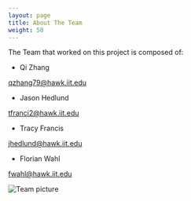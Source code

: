 ```yaml
---
layout: page
title: About The Team
weight: 50
---
```


The Team that worked on this project is composed of:
- Qi Zhang

qzhang79@hawk.iit.edu

- Jason Hedlund

tfranci2@hawk.iit.edu

- Tracy Francis                

jhedlund@hawk.iit.edu

- Florian Wahl 

fwahl@hawk.iit.edu

![Team picture](https://github.com/florian-wahl/com525portfolio/blob/master/public/img/teampic.jpg)